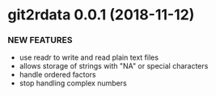git2rdata 0.0.1 (2018-11-12)
============================

### NEW FEATURES

  * use readr to write and read plain text files
  * allows storage of strings with "NA" or special characters
  * handle ordered factors
  * stop handling complex numbers
